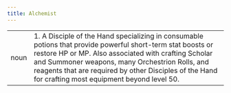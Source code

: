 ```yaml
---
title: Alchemist
---
```

| | |
| --- | --- |
| noun | 1.  	A Disciple of the Hand specializing in consumable potions that provide powerful short-term stat boosts or restore HP or MP. Also associated with crafting Scholar and Summoner weapons, many Orchestrion Rolls, and reagents that are required by other Disciples of the Hand for crafting most equipment beyond level 50.	|
